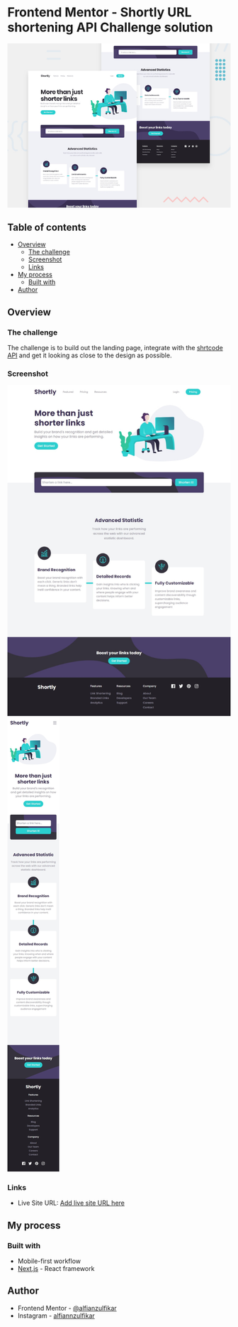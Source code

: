 # Frontend Mentor - Shortly URL shortening API Challenge solution

![Design preview for the Shortly URL shortening API coding challenge](./public/desktop-preview.jpg)

## Table of contents

- [Overview](#overview)
  - [The challenge](#the-challenge)
  - [Screenshot](#screenshot)
  - [Links](#links)
- [My process](#my-process)
  - [Built with](#built-with)
- [Author](#author)

## Overview

### The challenge

The challenge is to build out the landing page, integrate with the [shrtcode API](https://app.shrtco.de/) and get it looking as close to the design as possible.

### Screenshot

![](./public/screenshot.jpeg)
![](./public/screenshot-mobile.jpeg)

### Links

- Live Site URL: [Add live site URL here](https://shortly-az.netlify.app/)

## My process

### Built with

- Mobile-first workflow
- [Next.js](https://nextjs.org/) - React framework

## Author

- Frontend Mentor - [@alfianzulfikar](https://www.frontendmentor.io/profile/alfianzulfikar)
- Instagram - [alfiannzulfikar](https://www.twitter.com/alfiannzulfikar)
